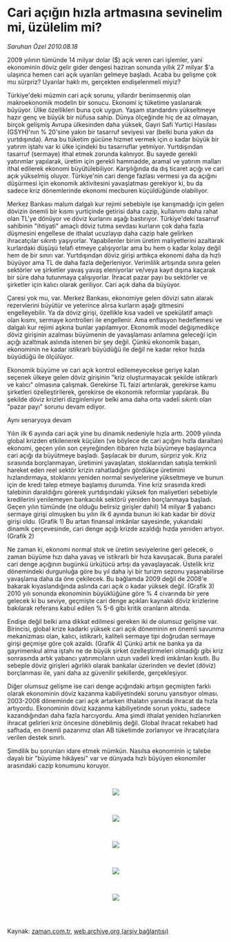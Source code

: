 # Cari açığın hızla artmasına sevinelim mi, üzülelim mi?

*Saruhan Özel 2010.08.18*

<td class="columnist-detail">
<p>2009 yılının tümünde 14 milyar dolar ($) açık veren cari işlemler, yani ekonominin döviz gelir gider dengesi haziran sonunda yıllık 27 milyar $'a ulaşınca hemen cari açık uyarıları gelmeye başladı. Acaba bu gelişme çok mu sürpriz? Uyarılar haklı mı, gerçekten endişelenmeli miyiz?</p>
<p>
<div id="haberMetinDiv">
<p> Türkiye'deki müzmin cari açık sorunu, yıllardır benimsenmiş olan makroekonomik modelin bir sonucu. Ekonomi iç tüketime yaslanarak büyüyor. Ülke özellikleri buna çok uygun. Yaşam standardını yükseltmeye hazır genç ve büyük bir nüfusa sahip. Dünya ölçeğinde hiç de az olmayan, birçok gelişmiş Avrupa ülkesinden daha yüksek, Gayri Safi Yurtiçi Hasılası (GSYH)'nın % 20'sine yakın bir tasarruf seviyesi var (belki buna yakın da yurtdışında). Ama bu tüketim gücüne hizmet vermek için o kadar büyük bir yatırım iştahı var ki ülke içindeki bu tasarruflar yetmiyor. Yurtdışından tasarruf (sermaye) ithal etmek zorunda kalınıyor. Bu sayede gerekli yatırımlar yapılarak, üretim için gerekli hammadde, aramal ve yatırım malları ithal edilerek ekonomi büyütülebiliyor. Karşılığında da dış ticaret açığı ve cari açık yükselmiş oluyor. Türkiye'nin cari denge fazlası vermesi ya da açığını düşürmesi için ekonomik aktivitesini yavaşlatması gerekiyor ki, bu da sadece kriz dönemlerinde ekonomi mecburen küçüldüğünde olabiliyor. 
<p> Merkez Bankası malum dalgalı kur rejimi sebebiyle işe karışmadığı için gelen dövizin önemli bir kısmı yurtiçinde getirisi daha cazip, kullanımı daha rahat olan TL'ye dönüyor ve döviz kurlarını aşağı bastırıyor. Türkiye'deki tasarruf sahibinin "ihtiyati" amaçlı döviz tutma sevdası kurların çok daha fazla düşmesini engellese de ithalat ucuzlayıp daha cazip hale gelirken ihracatçılar sıkıntı yaşıyorlar. Yapabilenler birim üretim maliyetlerini azaltarak kurlardaki düşüşü telafi etmeye çalışıyorlar ama bu hem o kadar kolay değil hem de bir sınırı var. Yurtdışından döviz girişi arttıkça ekonomi daha da hızlı büyüyor ama TL de daha fazla değerleniyor. Verimlilik artışında sınıra gelen sektörler ve şirketler yavaş yavaş eleniyorlar ve/veya kayıt dışına kaçarak bir süre daha tutunmaya çalışıyorlar. İhracat pazar payı bu sektörler ve şirketler için kalıcı olarak geriliyor. Cari açık daha da büyüyor.
<p> Çaresi yok mu, var. Merkez Bankası, ekonomiye gelen dövizi satın alarak rezervlerini büyütür ve yeterince alırsa kurların aşağı gitmesini engelleyebilir. Ya da döviz girişi, özellikle kısa vadeli ve spekülatif amaçlı olan kısmı, sermaye kontrolleri ile engellenir. Ama enflasyon hedeflemesi ve dalgalı kur rejimi aşkına bunlar yapılamıyor. Ekonomik model değişmedikçe döviz girişinin azalması büyümenin de yavaşlaması anlamına geleceği için açığı azaltmak aslında istenen bir şey değil. Çünkü ekonomik başarı, ekonominin ne kadar istikrarlı büyüdüğü ile değil ne kadar rekor hızda büyüdüğü ile ölçülüyor.
<p> Ekonomik büyüme ve cari açık kontrol edilemeyecekse geriye kalan seçenek ülkeye gelen döviz girişinin "kriz oluşturmayacak şekilde istikrarlı ve kalıcı" olmasına çalışmak. Gerekirse TL faizi artırılarak, gerekirse kamu şirketleri özelleştirilerek, gerekirse de ekonomik reformlar yapılarak. Bu şekilde döviz krizleri dizginleniyor belki ama daha orta vadeli sıkıntı olan "pazar payı" sorunu devam ediyor.
<p>Aynı senaryoya devam
<p>Yılın ilk 6 ayında cari açık yine bu dinamik nedeniyle hızla arttı. 2009 yılında global krizden etkilenerek küçülen (ve böylece de cari açığını hızla daraltan) ekonomi, geçen yılın son çeyreğinden itibaren hızla büyümeye başlayınca cari açığı da büyütmeye başladı. Şaşılacak bir durum, sürpriz yok. Kriz sırasında borçlanmayan, üretimini yavaşlatan, stoklarından satışla temkinli hareket eden reel sektör krizin rahatladığını gördükçe üretimini hızlandırmaya, stoklarını yeniden normal seviyelerine yükseltmeye ve bunun için de kredi talep etmeye başlamış durumda. Yine kriz sırasında kredi talebinin daraldığını görerek yurtdışındaki yüksek fon maliyetleri sebebiyle kredilerini yenilemeyen bankacılık sektörü yeniden borçlanmaya başladı. Geçen yılın tümünde (ne olduğu belirsiz girişler dahil) 14 milyar $ yabancı sermaye girişi olmuşken bu yılın ilk 6 ayında bunun iki katı kadar bir döviz girişi oldu. (Grafik 1) Bu artan finansal imkânlar sayesinde, yukarıdaki dinamik çerçevesinde, cari denge açığı krizde azaldığı hızda yeniden artıyor. (Grafik 2) 
<p> Ne zaman ki, ekonomi normal stok ve üretim seviyelerine geri gelecek, o zaman büyüme hızı daha yavaş ve istikrarlı bir hıza kavuşacak. Buna paralel cari denge açığının bugünkü ürkütücü artışı da yavaşlayacak. Üstelik kriz dönemindeki durgunluğa göre bu yıl daha iyi bir turizm sezonu yaşanabilirse yavaşlama daha da öne çekilecek. Bu bağlamda 2009 değil de 2008'e bakarak kıyaslandığında aslında cari açık o kadar yüksek değil. (Grafik 3) 2010 yılı sonunda ekonominin büyüklüğüne göre % 4 civarında bir yere gelecek ki bu seviye, geçmişte cari denge açıkları kaynaklı döviz krizlerine bakılarak referans kabul edilen % 5-6 gibi kritik oranların altında. 
<p> Endişe değil belki ama dikkat edilmesi gereken iki de olumsuz gelişme var. Birincisi, global krize kadarki yüksek cari açık döneminin en önemli savunma mekanizması olan, kalıcı, istikrarlı, kaliteli sermaye tipi doğrudan sermaye girişi geçmişe göre çok azaldı. (Grafik 4) Çünkü artık ne banka ya da gayrimenkul alma iştahı ne de büyük şirket özelleştirmeleri olmadığı gibi kriz sonrasında artık yabancı yatırımcıların uzun vadeli kredi imkânları kısıtlı. Bu sebeple döviz girişleri ağırlıklı olarak bankalar üzerinden ve devlet (döviz) borçlanması ile, yani daha az güvenilir şekillerde, gerçekleşiyor.
<p> Diğer olumsuz gelişme ise cari denge açığındaki artışın geçmişten farklı olarak ekonominin döviz kazanma kabiliyetindeki sorunu yansıtıyor olması. 2003-2008 döneminde cari açık artarken ithalatın yanında ihracat da hızla artıyordu. Ekonominin döviz kazanma kabiliyetinde sorun yoktu, sadece kazandığından daha fazla harcıyordu. Ama şimdi ithalat yeniden hızlanırken ihracat gelirleri kriz öncesine dönebilmiş değil. Global ihracat rekabeti had safhada, en önemli pazarımız olan AB tüketimde zorlanıyor ve ihracatçılara verilen destek sınırlı.
<p> Şimdilik bu sorunları idare etmek mümkün. Nasılsa ekonominin iç talebe dayalı bir "büyüme hikâyesi" var ve dünyada hızlı büyüyen ekonomiler arasındaki cazip konumunu koruyor.
<p><br/>
<p><p align="center"><img border="0" src="http://web.archive.org/web/20120112114416im_/http://medya.zaman.com.tr/2010/08/18/resim9.jpg"/>
<p><br/>
<p><p align="center"><img border="0" src="http://web.archive.org/web/20120112114416im_/http://medya.zaman.com.tr/2010/08/18/resim8.jpg"/>
<p><br/>
<p><p align="center"><img border="0" src="http://web.archive.org/web/20120112114416im_/http://medya.zaman.com.tr/2010/08/18/resim7.jpg"/>
<p><br/>
<p><p align="center"><img border="0" src="http://web.archive.org/web/20120112114416im_/http://medya.zaman.com.tr/2010/08/18/resim6.jpg"/>
<p><br/>
<p><p align="center"><img border="0" src="http://web.archive.org/web/20120112114416im_/http://medya.zaman.com.tr/2010/08/18/resim5.jpg"/>
<p>
<p></p></p></p></p></p></p></p></p></p></p></p></p></p></p></p></p></p></p></p></p></p></p></p></p></p></p></p></div>
</p>


<p><br>
		 </br></p></td>

Kaynak: [zaman.com.tr](http://zaman.com.tr/yazar.do?yazino=1017091), [web.archive.org (arşiv bağlantısı)](http://web.archive.org/web/20120112114416/http://www.zaman.com.tr:80/yazar.do?yazino=1017091)
